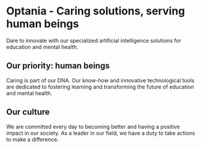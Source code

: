 # Optania - Caring solutions, serving human beings

Dare to innovate with our specialized artificial intelligence solutions for education and mental health. 

## Our priority: human beings

Caring is part of our DNA. Our know-how and innovative technological tools are dedicated to fostering learning and transforming the future of education and mental health.

## Our culture

We are committed every day to becoming better and having a positive impact in our society. As a leader in our field, we have a duty to take actions to make a difference. 
